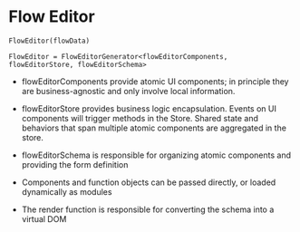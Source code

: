 
# Flow Editor

```
FlowEditor(flowData)

FlowEditor = FlowEditorGenerator<flowEditorComponents, flowEditorStore, flowEditorSchema>
```

* flowEditorComponents provide atomic UI components; in principle they are business-agnostic and only involve local information.
* flowEditorStore provides business logic encapsulation. Events on UI components will trigger methods in the Store. Shared state and behaviors that span multiple atomic components are aggregated in the store.
* flowEditorSchema is responsible for organizing atomic components and providing the form definition
 
* Components and function objects can be passed directly, or loaded dynamically as modules
* The render function is responsible for converting the schema into a virtual DOM

<!-- SOURCE_MD5:2dbf759df2f22b974ca8c3333f15e334-->
